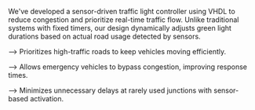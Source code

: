We've developed a sensor-driven traffic light controller using VHDL to reduce congestion and prioritize real-time traffic flow. Unlike traditional systems with fixed timers, our design dynamically adjusts green light durations based on actual road usage detected by sensors.

--> Prioritizes high-traffic roads to keep vehicles moving efficiently.

--> Allows emergency vehicles to bypass congestion, improving response times.

--> Minimizes unnecessary delays at rarely used junctions with sensor-based activation.
